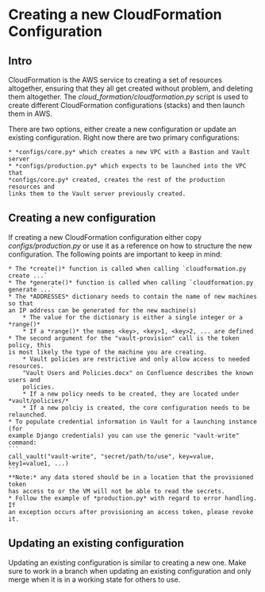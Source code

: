 Creating a new CloudFormation Configuration
===========================================

Intro
-----
CloudFormation is the AWS service to creating a set of resources altogether,
ensuring that they all get created without problem, and deleting them
altogether. The *cloud_formation/cloudformation.py* script is used to create
different CloudFormation configurations (stacks) and then launch them in AWS.

There are two options, either create a new configuration or update an existing
configuration. Right now there are two primary configurations:

    * *configs/core.py* which creates a new VPC with a Bastion and Vault server
    * *configs/production.py* which expects to be launched into the VPC that
    *configs/core.py* created, creates the rest of the production resources and
    links them to the Vault server previously created.

Creating a new configuration
----------------------------
If creating a new CloudFormation configuration either copy *configs/production.py*
or use it as a reference on how to structure the new configuration. The following
points are important to keep in mind:

    * The *create()* function is called when calling `cloudformation.py create ...`
    * The *generate()* function is called when calling `cloudformation.py generate ...`
    * The *ADDRESSES* dictionary needs to contain the name of new machines so that
    an IP address can be generated for the new machine(s)
        * The value for the dictionary is either a single integer or a *range()*
        * If a *range()* the names <key>, <key>1, <key>2, ... are defined
    * The second argument for the "vault-provision" call is the token policy, this
    is most likely the type of the machine you are creating.
        * Vault policies are restrictive and only allow access to needed resources.
        "Vault Users and Policies.docx" on Confluence describes the known users and
        policies.
        * If a new policy needs to be created, they are located under *vault/policies/*
        * If a new polciy is created, the core configuration needs to be relaunched.
    * To populate credential information in Vault for a launching instance (for
    example Django credentials) you can use the generic "vault-write" command:
    ```
    call_vault("vault-write", "secret/path/to/use", key=value, key1=value1, ...)
    ```
    **Note:* any data stored should be in a location that the provisioned token
    has access to or the VM will not be able to read the secrets.
    * Follow the example of *production.py* with regard to error handling. If
    an exception occurs after provisioning an access token, please revoke it.

Updating an existing configuration
----------------------------------
Updating an existing configuration is similar to creating a new one. Make sure
to work in a branch when updating an existing configuration and only merge when
it is in a working state for others to use.